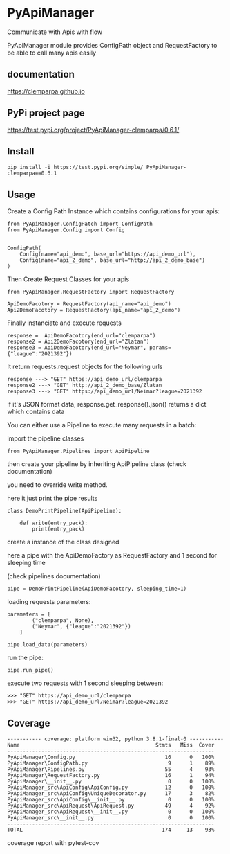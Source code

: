# PyApiManager
 Communicate with Apis with flow


PyApiManager module provides ConfigPath object and RequestFactory to be able
to call many apis easily


## documentation 
https://clemparpa.github.io

## PyPi project page
https://test.pypi.org/project/PyApiManager-clemparpa/0.6.1/


## Install
    
    pip install -i https://test.pypi.org/simple/ PyApiManager-clemparpa==0.6.1


## Usage

Create a Config Path Instance which contains configurations for your apis: 

    from PyApiManager.ConfigPatch import ConfigPath
    from PyApiManager.Config import Config


    ConfigPath(
        Config(name="api_demo", base_url="https://api_demo_url"),
        Config(name="api_2_demo", base_url="http://api_2_demo_base")
    )
    
Then Create Request Classes for your apis

    from PyApiManager.RequestFactory import RequestFactory 

    ApiDemoFacotory = RequestFactory(api_name="api_demo")
    Api2DemoFacotory = RequestFactory(api_name="api_2_demo")
    
Finally instanciate and execute requests

    response =  ApiDemoFacotory(end_url="clemparpa")
    response2 = Api2DemoFacotory(end_url="Zlatan")
    response3 = ApiDemoFacotory(end_url="Neymar", params={"league":"2021392"})

It return requests.request objects for the following urls

    response ---> "GET" https://api_demo_url/clemparpa
    response2 ---> "GET" http://api_2_demo_base/Zlatan
    response3 ---> "GET" https://api_demo_url/Neimar?league=2021392

if it's JSON format data, response.get_response().json() returns a dict which contains data

You can either use a Pipeline to execute many requests in a batch:

import the pipeline classes


    from PyApiManager.Pipelines import ApiPipeline


then create your pipeline by inheriting ApiPipeline class (check documentation) 

you need to override write method.

here it just print the pipe results
    

    class DemoPrintPipeline(ApiPipeline):
    
        def write(entry_pack):
            print(entry_pack)

create a instance of the class designed            

here a pipe with the ApiDemoFactory as RequestFactory and 1 second for sleeping time

(check pipelines documentation)
    
    pipe = DemoPrintPipeline(ApiDemoFacotory, sleeping_time=1)

loading requests parameters:

    parameters = [
            ("clemparpa", None),
            ("Neymar", {"league":"2021392"})
        ]

    pipe.load_data(parameters)
        
run the pipe:

    pipe.run_pipe()
    
execute two requests with 1 second sleeping between:

    >>> "GET" https://api_demo_url/clemparpa
    >>> "GET" https://api_demo_url/Neimar?league=2021392




## Coverage

    ----------- coverage: platform win32, python 3.8.1-final-0 -----------
    Name                                            Stmts   Miss  Cover
    -------------------------------------------------------------------
    PyApiManager\Config.py                             16      0   100%
    PyApiManager\ConfigPath.py                          9      1    89%
    PyApiManager\Pipelines.py                          55      4    93%
    PyApiManager\RequestFactory.py                     16      1    94%
    PyApiManager\__init__.py                            0      0   100%
    PyApiManager_src\ApiConfig\ApiConfig.py            12      0   100%
    PyApiManager_src\ApiConfig\UniqueDecorator.py      17      3    82%
    PyApiManager_src\ApiConfig\__init__.py              0      0   100%
    PyApiManager_src\ApiRequest\ApiRequest.py          49      4    92%
    PyApiManager_src\ApiRequest\__init__.py             0      0   100%
    PyApiManager_src\__init__.py                        0      0   100%
    -------------------------------------------------------------------
    TOTAL                                             174     13    93%


coverage report with pytest-cov
